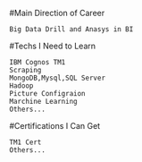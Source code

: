 #Main Direction of Career

	Big Data Drill and Anasys in BI

#Techs I Need to Learn

	IBM Cognos TM1
	Scraping
	MongoDB,Mysql,SQL Server
	Hadoop
	Picture Configraion
	Marchine Learning
	Others... 

#Certifications I Can Get

	TM1 Cert
	Others... 
